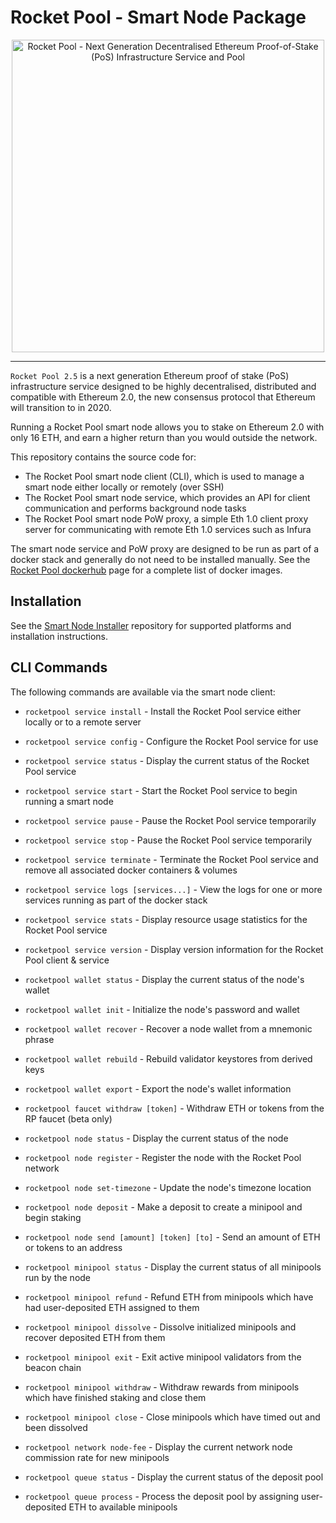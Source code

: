 # Rocket Pool - Smart Node Package

<p align="center">
  <img src="https://raw.githubusercontent.com/rocket-pool/rocketpool/master/images/logo.png?raw=true" alt="Rocket Pool - Next Generation Decentralised Ethereum Proof-of-Stake (PoS) Infrastructure Service and Pool" width="500" />
</p>

---

`Rocket Pool 2.5` is a next generation Ethereum proof of stake (PoS) infrastructure service designed to be highly decentralised, distributed and compatible with Ethereum 2.0, the new consensus protocol that Ethereum will transition to in 2020.

Running a Rocket Pool smart node allows you to stake on Ethereum 2.0 with only 16 ETH, and earn a higher return than you would outside the network.

This repository contains the source code for:

* The Rocket Pool smart node client (CLI), which is used to manage a smart node either locally or remotely (over SSH)
* The Rocket Pool smart node service, which provides an API for client communication and performs background node tasks
* The Rocket Pool smart node PoW proxy, a simple Eth 1.0 client proxy server for communicating with remote Eth 1.0 services such as Infura

The smart node service and PoW proxy are designed to be run as part of a docker stack and generally do not need to be installed manually.
See the [Rocket Pool dockerhub](https://hub.docker.com/u/rocketpool) page for a complete list of docker images.


## Installation

See the [Smart Node Installer](https://github.com/rocket-pool/smartnode-install) repository for supported platforms and installation instructions.


## CLI Commands

The following commands are available via the smart node client:

- `rocketpool service install` - Install the Rocket Pool service either locally or to a remote server
- `rocketpool service config` - Configure the Rocket Pool service for use
- `rocketpool service status` - Display the current status of the Rocket Pool service
- `rocketpool service start` - Start the Rocket Pool service to begin running a smart node
- `rocketpool service pause` - Pause the Rocket Pool service temporarily
- `rocketpool service stop` - Pause the Rocket Pool service temporarily
- `rocketpool service terminate` - Terminate the Rocket Pool service and remove all associated docker containers & volumes
- `rocketpool service logs [services...]` - View the logs for one or more services running as part of the docker stack
- `rocketpool service stats` - Display resource usage statistics for the Rocket Pool service
- `rocketpool service version` - Display version information for the Rocket Pool client & service

- `rocketpool wallet status` - Display the current status of the node's wallet
- `rocketpool wallet init` - Initialize the node's password and wallet
- `rocketpool wallet recover` - Recover a node wallet from a mnemonic phrase
- `rocketpool wallet rebuild` - Rebuild validator keystores from derived keys
- `rocketpool wallet export` - Export the node's wallet information

- `rocketpool faucet withdraw [token]` - Withdraw ETH or tokens from the RP faucet (beta only)

- `rocketpool node status` - Display the current status of the node
- `rocketpool node register` - Register the node with the Rocket Pool network
- `rocketpool node set-timezone` - Update the node's timezone location
- `rocketpool node deposit` - Make a deposit to create a minipool and begin staking
- `rocketpool node send [amount] [token] [to]` - Send an amount of ETH or tokens to an address

- `rocketpool minipool status` - Display the current status of all minipools run by the node
- `rocketpool minipool refund` - Refund ETH from minipools which have had user-deposited ETH assigned to them
- `rocketpool minipool dissolve` - Dissolve initialized minipools and recover deposited ETH from them
- `rocketpool minipool exit` - Exit active minipool validators from the beacon chain
- `rocketpool minipool withdraw` - Withdraw rewards from minipools which have finished staking and close them
- `rocketpool minipool close` - Close minipools which have timed out and been dissolved

- `rocketpool network node-fee` - Display the current network node commission rate for new minipools

- `rocketpool queue status` - Display the current status of the deposit pool
- `rocketpool queue process` - Process the deposit pool by assigning user-deposited ETH to available minipools

